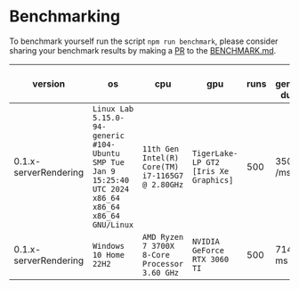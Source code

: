 # Benchmarking

To benchmark yourself run the script `npm run benchmark`, please consider sharing your benchmark results by making a [PR](https://github.com/ChatterSec/open-captcha/pulls) to the [BENCHMARK.md](BENCHMARK.md).

version | os | cpu | gpu | runs | avg generation duration
--- | --- | --- | --- | --- | ---
0.1.x-serverRendering | `Linux Lab 5.15.0-94-generic #104-Ubuntu SMP Tue Jan 9 15:25:40 UTC 2024 x86_64 x86_64 x86_64 GNU/Linux` | `11th Gen Intel(R) Core(TM) i7-1165G7 @ 2.80GHz` | `TigerLake-LP GT2 [Iris Xe Graphics]` | 500 | 350.41 /ms
0.1.x-serverRendering | `Windows 10 Home 22H2` | `AMD Ryzen 7 3700X 8-Core Processor 3.60 GHz` | `NVIDIA GeForce RTX 3060 TI` | 500 | 714.55 / ms